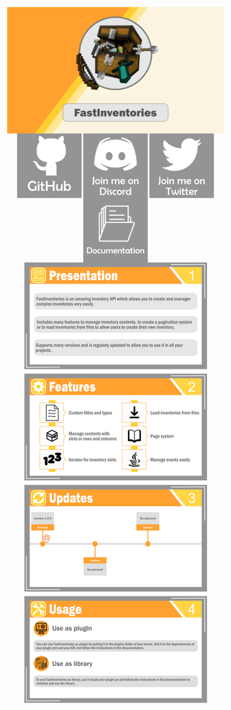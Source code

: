 <div align="center" style="line-height:2px">
  <img src="https://github.com/Syr0ws/FastInventories/blob/master/logos/head.png"/>
  <a href="https://github.com/Syr0ws/FastInventories"><img src="https://github.com/Syr0ws/FastInventories/blob/master/logos/github.png"/></a>
  <a href=""><img src="https://github.com/Syr0ws/FastInventories/blob/master/logos/discord.png"/></a>
  <a href="https://twitter.com/Syr0ws"><img src="https://github.com/Syr0ws/FastInventories/blob/master/logos/twitter.png"/></a>
  <a href=""><img src="https://github.com/Syr0ws/FastInventories/blob/master/logos/documentation.png"/></a>
  <img src="https://github.com/Syr0ws/FastInventories/blob/master/logos/body.png"/>
</div>

